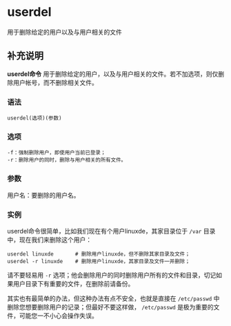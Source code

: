 #  userdel

用于删除给定的用户以及与用户相关的文件

##  补充说明

**userdel命令** 用于删除给定的用户，以及与用户相关的文件。若不加选项，则仅删除用户帐号，而不删除相关文件。

###  语法

    
    
    userdel(选项)(参数)
    

###  选项

    
    
    -f：强制删除用户，即使用户当前已登录；
    -r：删除用户的同时，删除与用户相关的所有文件。
    

###  参数

用户名：要删除的用户名。

###  实例

userdel命令很简单，比如我们现在有个用户linuxde，其家目录位于 ` /var ` 目录中，现在我们来删除这个用户：

    
    
    userdel linuxde       # 删除用户linuxde，但不删除其家目录及文件；
    userdel -r linuxde    # 删除用户linuxde，其家目录及文件一并删除；
    

请不要轻易用 ` -r ` 选项；他会删除用户的同时删除用户所有的文件和目录，切记如果用户目录下有重要的文件，在删除前请备份。

其实也有最简单的办法，但这种办法有点不安全，也就是直接在 ` /etc/passwd ` 中删除您想要删除用户的记录；但最好不要这样做， `
/etc/passwd ` 是极为重要的文件，可能您一不小心会操作失误。

